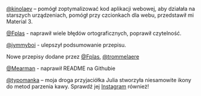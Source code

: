 [@kinolaev](https://github.com/kinolaev) – pomógł zoptymalizować kod aplikacji webowej, aby działała na starszych urządzeniach, pomógł przy czcionkach dla webu, przedstawił mi Material 3.

[@Fplas](https://github.com/Fplas) - naprawił wiele błędów ortograficznych, poprawił czytelność.

[@jymmyboi](https://github.com/jymmyboi) - ulepszył podsumowanie przepisu.

Nowe przepisy dodane przez [@Fplas](https://github.com/Fplas), [@trommelaere](https://github.com/trommelaere)

[@Mearman](https://github.com/Mearman) - naprawił README na Githubie

[@typomanka](https://github.com/typomanka) – moja droga przyjaciółka Julia stworzyła niesamowite ikony do metod parzenia kawy. Sprawdź jej [Instagram](https://www.instagram.com/typomanka/) również!